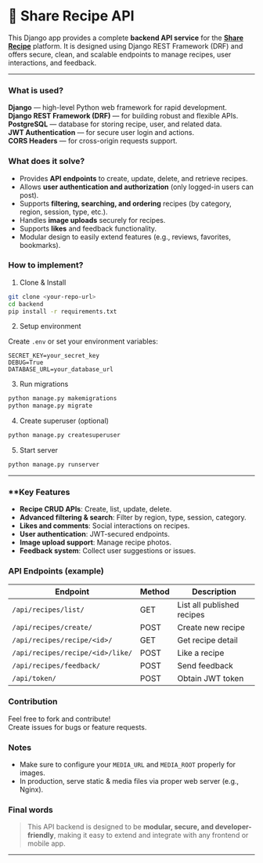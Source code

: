 # 🚀 **Share Recipe API**

This Django app provides a complete **backend API service** for the [**Share Recipe**](https://github.com/MitkumarR/share-recipe-site) platform. It is designed using Django REST Framework (DRF) and offers secure, clean, and scalable endpoints to manage recipes, user interactions, and feedback.

---

### What is used?

**Django** — high-level Python web framework for rapid development. <br>
**Django REST Framework (DRF)** — for building robust and flexible APIs.<br>
**PostgreSQL** — database for storing recipe, user, and related data.<br>
**JWT Authentication** — for secure user login and actions.<br>
**CORS Headers** — for cross-origin requests support.<br>

### What does it solve?

* Provides **API endpoints** to create, update, delete, and retrieve recipes.
* Allows **user authentication and authorization** (only logged-in users can post).
* Supports **filtering, searching, and ordering** recipes (by category, region, session, type, etc.).
* Handles **image uploads** securely for recipes.
* Supports **likes** and feedback functionality.
* Modular design to easily extend features (e.g., reviews, favorites, bookmarks).

### How to implement?
    
1. Clone & Install

```bash
git clone <your-repo-url>
cd backend
pip install -r requirements.txt
```
2. Setup environment

Create `.env` or set your environment variables:

```
SECRET_KEY=your_secret_key
DEBUG=True
DATABASE_URL=your_database_url
```

3. Run migrations

```bash
python manage.py makemigrations
python manage.py migrate
```


4. Create superuser (optional)

```bash
python manage.py createsuperuser
```

5. Start server

```bash
python manage.py runserver
```

---
<!---
### Workflow & Structure

```

```
-->

### **Key Features

* **Recipe CRUD APIs**: Create, list, update, delete.
* **Advanced filtering & search**: Filter by region, type, session, category.
* **Likes and comments**: Social interactions on recipes.
* **User authentication**: JWT-secured endpoints.
* **Image upload support**: Manage recipe photos.
* **Feedback system**: Collect user suggestions or issues.


### API Endpoints (example)

| Endpoint                         | Method | Description                |
|----------------------------------| ------ | -------------------------- |
| `/api/recipes/list/`             | GET    | List all published recipes |
| `/api/recipes/create/`           | POST   | Create new recipe          |
| `/api/recipes/recipe/<id>/`      | GET    | Get recipe detail          |
| `/api/recipes/recipe/<id>/like/` | POST   | Like a recipe              |
| `/api/recipes/feedback/`         | POST   | Send feedback              |
| `/api/token/`                    | POST   | Obtain JWT token           |


### Contribution
Feel free to fork and contribute!<br>
Create issues for bugs or feature requests.


### Notes

* Make sure to configure your `MEDIA_URL` and `MEDIA_ROOT` properly for images.
* In production, serve static & media files via proper web server (e.g., Nginx).


### Final words

> This API backend is designed to be **modular, secure, and developer-friendly**, making it easy to extend and integrate with any frontend or mobile app.

---

